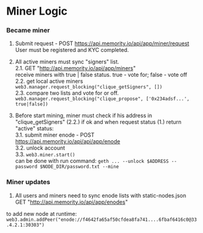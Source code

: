 # Miner Logic
### Became miner  

1. Submit request - POST https://api.memority.io/api/app/miner/request  
User must be registered and KYC completed.     

2. All active miners must sync "signers" list.  
2.1. GET "http://api.memority.io/api/app/miners"  
receive miners with true | false status. true - vote for; false - vote off   
2.2. get local active miners    
```web3.manager.request_blocking("clique_getSigners", [])  ```   
2.3. compare two lists and vote for or off.    
```web3.manager.request_blocking("clique_propose", ['0x234adsf...', true|false]) ```    

3. Before start mining, miner must check if his address in "clique_getSigners" (2.2.) if ok and when request status (1.) return "active" status:   
3.1. submit miner enode - POST https://api.memority.io/api/api/app/enode    
3.2. unlock account   
3.3. ```web3.miner.start()   ```   
can be done with run command: 
```geth ... --unlock $ADDRESS --password $NODE_DIR/password.txt --mine```   

### Miner updates  

1. All users and miners need to sync enode lists with static-nodes.json     
GET "http://api.memority.io/api/app/enodes"     

to add new node at runtime:  
```web3.admin.addPeer("enode://f4642fa65af50cfdea8fa741....6fbaf6416c0@33.4.2.1:30303")```   
